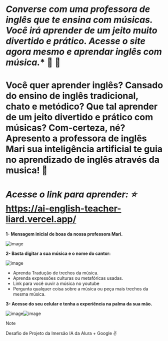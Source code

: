 # *Converse com  uma professora de inglês que te ensina com músicas. Você irá aprender de um jeito muito divertido e prático. Acesse o site agora mesmo e aprendar inglês com música.** :musical_note: :musical_score: <h1>

# Você quer aprender inglês? Cansado do ensino de inglês tradicional, chato e metódico? Que tal aprender de um jeito divertido e prático com músicas? Com-certeza, né? Apresento a **professora de inglês Mari** sua inteligência artificial te guia no aprendizado de inglês através da musica! 	:star2: <h2>

# *Acesse o link para aprender: :star:* https://ai-english-teacher-liard.vercel.app/ <h3>

**1- Mensagem inicial de boas da nossa professora Mari.**

![image](https://github.com/Clebio2030/AI-English-Teacher/assets/134241152/c43dfee4-69d2-4fb8-81bc-cec7ee71dc35)

**2- Basta digitar a sua música e o nome do cantor:**

![image](https://github.com/Clebio2030/AI-English-Teacher/assets/134241152/1fdafbc4-ce09-4169-99a2-169c517cab3c)


  - Aprenda Tradução de trechos da música.
  - Aprenda expressões culturas ou metafóricas usadas. 
  - Link para você ouvir a música no youtube
  - Pergunta qualquer coisa sobre a música ou peça mais trechos da mesma música.

**3- Acesse do seu celular e tenha a experiência na palma da sua mão.**

![image](https://github.com/Clebio2030/AI-English-Teacher/assets/134241152/a1f8d88f-abf0-4cf8-95f7-e5d4b65efb96)![image](https://github.com/Clebio2030/AI-English-Teacher/assets/134241152/6d40c119-742d-435a-b562-6ea92ccd4368)

> [!NOTE]
> Desafio de Projeto da Imersão IA da Alura + Google  :v:

